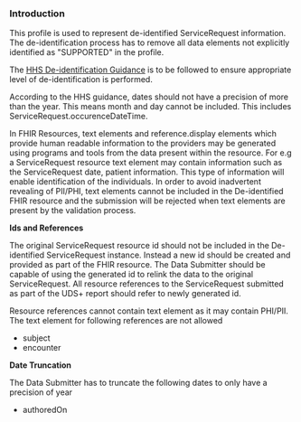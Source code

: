 
### Introduction

This profile is used to represent de-identified ServiceRequest information. The de-identification process has to remove all data elements not explicitly identified as "SUPPORTED" in the profile. 

The [HHS De-identification Guidance](https://www.hhs.gov/sites/default/files/ocr/privacy/hipaa/understanding/coveredentities/De-identification/hhs_deid_guidance.pdf) is to be followed to ensure appropriate level of de-identification is performed.

According to the HHS guidance, dates should not have a precision of more than the year. This means month and day cannot be included. This includes ServiceRequest.occurenceDateTime.

In FHIR Resources, text elements and reference.display elements which provide human readable information to the providers may be generated using programs and tools from the data present within the resource. For e.g a ServiceRequest resource text element may contain information such as the ServiceRequest date, patient information. This type of information will enable identification of the individuals. In order to avoid inadvertent revealing of PII/PHI, text elements cannot be included in the De-identified FHIR resource and the submission will be rejected when text elements are present by the validation process.  

**Ids and References**

The original ServiceRequest resource id should not be included in the De-identified ServiceRequest instance. Instead a new id should be created and provided as part of the FHIR resource. The Data Submitter should be capable of using the generated id to relink the data to the original ServiceRequest. All resource references to the ServiceRequest submitted as part of the UDS+ report should refer to newly generated id.

Resource references cannot contain text element as it may contain PHI/PII. The text element for following references are not allowed

* subject
* encounter


**Date Truncation** 

The Data Submitter has to truncate the following dates to only have a precision of year

* authoredOn 

